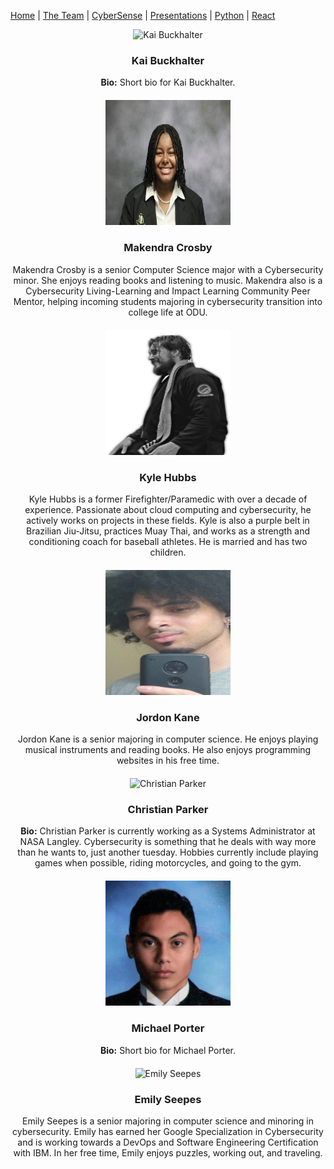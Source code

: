 
[Home](README.md) | [The Team](team_bios.md) | [CyberSense](#cybersense) | [Presentations](presentations.md) | [Python](https://docs.python.org/3/reference/index.html) | [React](https://react.dev/reference/react)


<div style="text-align: center;">
  <div style="margin-bottom: 20px;">
    <img src="images/kai_image.png" alt="Kai Buckhalter" width="200" height="200">
    <h3>Kai Buckhalter</h3>
    <p><strong>Bio:</strong> Short bio for Kai Buckhalter.</p>
  </div>
  <div style="margin-bottom: 20px;">
    <img src="images/makendra_image.png" alt="Makendra Crosby" width="200" height="200">
    <h3>Makendra Crosby</h3>
    <p>Makendra Crosby is a senior Computer Science major with a Cybersecurity minor. She enjoys reading books and listening to music. Makendra also is a Cybersecurity Living-Learning and Impact Learning Community Peer Mentor, helping incoming students majoring in cybersecurity transition into college life at ODU.</p>
  </div>
  <div style="margin-bottom: 20px;">
    <img src="images/kyle_image.png" alt="Kyle Hubbs" width="200" height="200">
    <h3>Kyle Hubbs</h3>
    <p>Kyle Hubbs is a former Firefighter/Paramedic with over a decade of experience. Passionate about cloud computing and cybersecurity, he actively works on projects in these fields. Kyle is also a purple belt in Brazilian Jiu-Jitsu, practices Muay Thai, and works as a strength and conditioning coach for baseball athletes. He is married and has two children.</p>
  </div>
  <div style="margin-bottom: 20px;">
    <img src="images/jordon_image.png" alt="Jordon Kane" width="200" height="200">
    <h3>Jordon Kane</h3>
    <p>Jordon Kane is a senior majoring in computer science. He enjoys playing musical instruments and reading books. He also enjoys programming websites in his free time.</p>
  </div>
  <div style="margin-bottom: 20px;">
    <img src="images/christian_image.png" alt="Christian Parker" width="200" height="200">
    <h3>Christian Parker</h3>
    <p><strong>Bio:</strong> Christian Parker is currently working as a Systems Administrator at NASA Langley. Cybersecurity is something that he deals with way more than he wants to, just another tuesday. Hobbies currently include playing games when possible, riding motorcycles, and going to the gym.</p>
  </div>
  <div style="margin-bottom: 20px;">
    <img src="images/michael_image.png" alt="Michael Porter" width="200" height="200">
    <h3>Michael Porter</h3>
    <p><strong>Bio:</strong> Short bio for Michael Porter.</p>
  </div>
  <div style="margin-bottom: 20px;">
    <img src="images/emily_image.png" alt="Emily Seepes" width="200" height="200">
    <h3>Emily Seepes</h3>
    <p>Emily Seepes is a senior majoring in computer science and minoring in cybersecurity. Emily has earned her Google Specialization in Cybersecurity and is working towards a DevOps and Software Engineering Certification with IBM. In her free time, Emily enjoys puzzles, working out, and traveling.  </p>
  </div>
</div>
